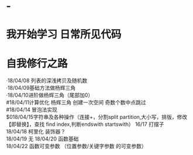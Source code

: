 # -
我开始学习 日常所见代码
====
自我修行之路  
=======
·18/04/08 列表的深浅拷贝及随机数   
·18/04/09基础方法做杨辉三角  
·18/04/10进阶做杨辉三角（尾部加0）   
#18/04/11计算优化 杨辉三角 创建一次空间 奇数个数中点跳过  
#18/04/14 冒泡法实现  
$018/04/15字符串及各种操作（连接+，分割split partition,大小写，排版，修改【即替换】，查找 find index,判断endswith startswith）
16/17 打摆子  
18/04/18 柯里化 装饰器？    
18/04/19 无
18/04/20 函数基础     
18/04/22 函数可变参数 （位置参数/关键字参数 的可变参数）
